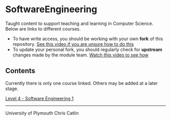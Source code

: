 # SoftwareEngineering
Taught content to support teaching and learning in Computer Science. Below are links to different courses. 

* To have write access, you should be working with your own **fork** of this repository. [See this video if you are unsure how to do this](https://plymouth.cloud.panopto.eu/Panopto/Pages/Viewer.aspx?id=7a58f201-2fc2-4aa5-8b77-b09100a29b9b)
* To update your personal fork, you should regularly check for **upstream** changes made by the module team. [Watch this video to see how](https://plymouth.cloud.panopto.eu/Panopto/Pages/Viewer.aspx?id=98ab1b17-f86b-4a99-be7d-b091009e0d3e)


## Contents

Currently there is only one course linked. Others may be added at a later stage.

[Level 4 - Software Engineering 1](/docs/level4/README.md)

---

University of Plymouth
Chris Catlin


